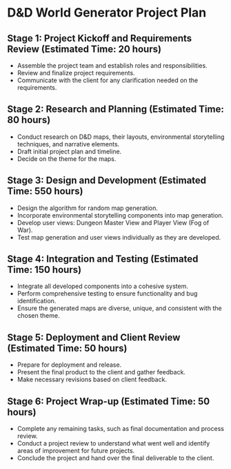 # D&D World Generator Project Plan

## Stage 1: Project Kickoff and Requirements Review (Estimated Time: 20 hours)

- Assemble the project team and establish roles and responsibilities.
- Review and finalize project requirements.
- Communicate with the client for any clarification needed on the requirements.

## Stage 2: Research and Planning (Estimated Time: 80 hours)

- Conduct research on D&D maps, their layouts, environmental storytelling techniques, and narrative elements.
- Draft initial project plan and timeline.
- Decide on the theme for the maps.

## Stage 3: Design and Development (Estimated Time: 550 hours)

- Design the algorithm for random map generation.
- Incorporate environmental storytelling components into map generation.
- Develop user views: Dungeon Master View and Player View (Fog of War).
- Test map generation and user views individually as they are developed.

## Stage 4: Integration and Testing (Estimated Time: 150 hours)

- Integrate all developed components into a cohesive system.
- Perform comprehensive testing to ensure functionality and bug identification.
- Ensure the generated maps are diverse, unique, and consistent with the chosen theme.

## Stage 5: Deployment and Client Review (Estimated Time: 50 hours)

- Prepare for deployment and release.
- Present the final product to the client and gather feedback.
- Make necessary revisions based on client feedback.

## Stage 6: Project Wrap-up (Estimated Time: 50 hours)

- Complete any remaining tasks, such as final documentation and process review.
- Conduct a project review to understand what went well and identify areas of improvement for future projects.
- Conclude the project and hand over the final deliverable to the client.
